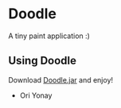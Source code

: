 # Doodle
A tiny paint application :)

## Using Doodle
Download [Doodle.jar](https://github.com/oriyonay/Doodle/raw/master/doodle.jar) and enjoy!

- Ori Yonay

